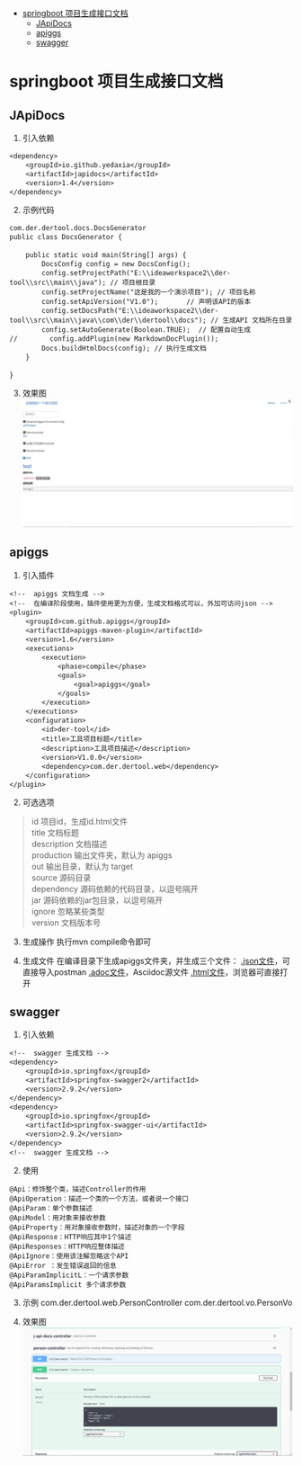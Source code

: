 - [springboot 项目生成接口文档](#springboot-项目生成接口文档)
  - [JApiDocs](#japidocs)
  - [apiggs](#apiggs)
  - [swagger](#swagger)

# springboot 项目生成接口文档

## JApiDocs
1. 引入依赖
```
<dependency>
    <groupId>io.github.yedaxia</groupId>
    <artifactId>japidocs</artifactId>
    <version>1.4</version>
</dependency>
```
2. 示例代码
```
com.der.dertool.docs.DocsGenerator
public class DocsGenerator {

    public static void main(String[] args) {
        DocsConfig config = new DocsConfig();
        config.setProjectPath("E:\\ideaworkspace2\\der-tool\\src\\main\\java"); // 项目根目录
        config.setProjectName("这是我的一个演示项目"); // 项目名称
        config.setApiVersion("V1.0");       // 声明该API的版本
        config.setDocsPath("E:\\ideaworkspace2\\der-tool\\src\\main\\java\\com\\der\\dertool\\docs"); // 生成API 文档所在目录
        config.setAutoGenerate(Boolean.TRUE);  // 配置自动生成
//        config.addPlugin(new MarkdownDocPlugin());
        Docs.buildHtmlDocs(config); // 执行生成文档
    }

}
```
3. 效果图
![](./img/JApiDocs.png)

## apiggs
1. 引入插件
```
<!--  apiggs 文档生成 -->
<!--  在编译阶段使用，插件使用更为方便，生成文档格式可以，外加可访问json -->
<plugin>
    <groupId>com.github.apiggs</groupId>
    <artifactId>apiggs-maven-plugin</artifactId>
    <version>1.6</version>
    <executions>
        <execution>
            <phase>compile</phase>
            <goals>
                <goal>apiggs</goal>
            </goals>
        </execution>
    </executions>
    <configuration>
        <id>der-tool</id>
        <title>工具项目标题</title>
        <description>工具项目描述</description>
        <version>V1.0.0</version>
        <dependency>com.der.dertool.web</dependency>
    </configuration>
</plugin>
```
2. 可选选项
> id 项目id，生成id.html文件<br/>
> title 文档标题<br/>
> description 文档描述<br/>
> production 输出文件夹，默认为 apiggs<br/>
> out 输出目录，默认为 target<br/>
> source 源码目录<br/>
> dependency 源码依赖的代码目录，以逗号隔开<br/>
> jar 源码依赖的jar包目录，以逗号隔开<br/>
> ignore 忽略某些类型<br/>
> version 文档版本号<br/>

3. 生成操作
执行mvn compile命令即可

4. 生成文件
在编译目录下生成apiggs文件夹，并生成三个文件：
[.json文件](./html/der-tool.json)，可直接导入postman
[.adoc文件](./html/der-tool.adoc)，Asciidoc源文件
[.html文件](./html/der-tool.html)，浏览器可直接打开

## swagger
1. 引入依赖
```
<!--  swagger 生成文档 -->
<dependency>
    <groupId>io.springfox</groupId>
    <artifactId>springfox-swagger2</artifactId>
    <version>2.9.2</version>
</dependency>
<dependency>
    <groupId>io.springfox</groupId>
    <artifactId>springfox-swagger-ui</artifactId>
    <version>2.9.2</version>
</dependency>
<!--  swagger 生成文档 -->
```

2. 使用
```
@Api：修饰整个类，描述Controller的作用
@ApiOperation：描述一个类的一个方法，或者说一个接口
@ApiParam：单个参数描述
@ApiModel：用对象来接收参数
@ApiProperty：用对象接收参数时，描述对象的一个字段
@ApiResponse：HTTP响应其中1个描述
@ApiResponses：HTTP响应整体描述
@ApiIgnore：使用该注解忽略这个API
@ApiError ：发生错误返回的信息
@ApiParamImplicitL：一个请求参数
@ApiParamsImplicit 多个请求参数
```

3. 示例
com.der.dertool.web.PersonController
com.der.dertool.vo.PersonVo

4. 效果图
![](./img/swagger.png)